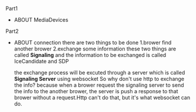 Part1

- ABOUT MediaDevices

Part2

- ABOUT connection
  there are two things to be done
  1.brower find another brower
  2.exchange some information
  these two things are called **Signaling**
  and the information to be exchanged is called IceCandidate and SDP

  the exchange process will be excuted through a server which is called **Signaling Server** using websocket
  So why don't use http to exchange the info?
  because when a brower request the signaling server to send the info to the another brower, the server is push a response to that brower without a request.Http can't do that, but it's what websocket can do.
